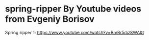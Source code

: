 # spring-ripper By Youtube videos from Evgeniy Borisov

Spring ripper 1: https://www.youtube.com/watch?v=BmBr5diz8WA&t

